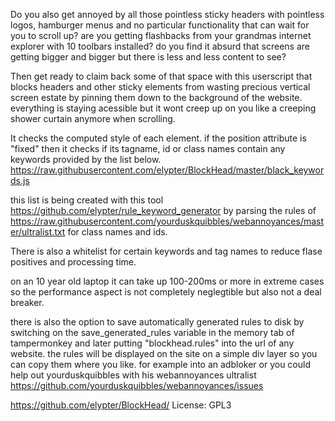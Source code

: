 Do you also get annoyed by all those pointless sticky headers with pointless logos, hamburger menus and no particular functionality that can wait for you to scroll up? are you getting flashbacks from your grandmas internet explorer with 10 toolbars installed? do you find it absurd that screens are getting bigger and bigger but there is less and less content to see? 

Then get ready to claim back some of that space with this userscript that blocks headers and other sticky elements from wasting precious vertical screen estate by pinning them down to the background of the website. everything is staying acessible but it wont creep up on you like a creeping shower curtain anymore when scrolling.

It checks the computed style of each element. if the position attribute is "fixed" then it checks if its tagname, id or class names contain any keywords provided by the list below.
https://raw.githubusercontent.com/elypter/BlockHead/master/black_keywords.js

this list is being created with this tool https://github.com/elypter/rule_keyword_generator by parsing the rules of https://raw.githubusercontent.com/yourduskquibbles/webannoyances/master/ultralist.txt for class names and ids.

There is also a whitelist for certain keywords and tag names to reduce flase positives and processing time.

on an 10 year old laptop it can take up 100-200ms or more in extreme cases so the performance aspect is not completely neglegtible but also not a deal breaker.

there is also the option to save automatically generated rules to disk by switching on the save_generated_rules variable in the memory tab of tampermonkey and later putting "blockhead.rules" into the url of any website. the rules will be displayed on the site on a simple div layer so you can copy them where you like. for example into an adbloker or you could help out yourduskquibbles with his webannoyances ultralist https://github.com/yourduskquibbles/webannoyances/issues

https://github.com/elypter/BlockHead/
License: GPL3
